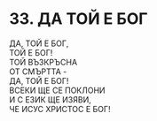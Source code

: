# 33. ДА ТОЙ Е БОГ  
  
ДА, ТОЙ Е БОГ,  
ТОЙ Е БОГ!  
ТОЙ ВЪЗКРЪСНА  
ОТ СМЪРТТА -  
ДА, ТОЙ Е БОГ!  
ВСЕКИ ЩЕ СЕ ПОКЛОНИ  
И С ЕЗИК ЩЕ ИЗЯВИ,  
ЧЕ ИСУС ХРИСТОС Е БОГ!  
  

<DownloadsButton pdf="/pdf/33-da-toj-e-bog.pdf" />

<DownloadChordsButton pdf="/chords/33-da-toj-e-bog_akord.pdf"/>
